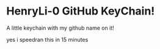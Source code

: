 # HenryLi-0 GitHub KeyChain!

A little keychain with my github name on it!

yes i speedran this in 15 minutes

[](<image.png>)
